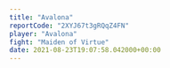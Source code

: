 ```yaml
---
title: "Avalona"
reportCode: "2XYJ67t3gRQqZ4FN"
player: "Avalona"
fight: "Maiden of Virtue"
date: 2021-08-23T19:07:58.042000+00:00
---
```

